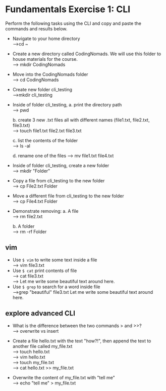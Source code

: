 # Fundamentals Exercise 1: CLI

Perform the following tasks using the CLI and copy and paste
the commands and results below.

- Navigate to your home directory\
-->cd ~
- Create a new directory called CodingNomads. We will use this folder
to house materials for the course.\
--> mkdir CodingNomads

- Move into the CodingNomads folder\
--> cd CodingNomads


- Create new folder cli_testing\
-->mkdir cli_testing

- Inside of folder cli_testing,
    a. print the directory path\
    --> pwd
    
    b. create 3 new .txt files all with different names (file1.txt,
    file2.txt, file3.txt)\
    --> touch file1.txt file2.txt file3.txt
    
    c. list the contents of the folder\
    --> ls -al
    
    d. rename one of the files
    --> mv file1.txt file4.txt
    
- Inside of folder cli_testing, create a new folder \
--> mkdir "Folder"

- Copy a file from cli_testing to the new folder \
--> cp File2.txt Folder

- Move a different file from cli_testing to the new folder \
--> cp File4.txt Folder
- Demonstrate removing:
    a. A file\
    --> rm file2.txt 

    b. A folder\
    --> rm -rf Folder


## vim

- Use `$ vim` to write some text inside a file \
--> vim file3.txt
- Use `$ cat` print contents of file \
--> cat file3.txt \
--> Let me write some beautiful text around here.
- Use `$ grep` to search for a word inside file \
-->grep "beautiful" file3.txt 
Let me write some beautiful text around here.


## explore advanced CLI

- What is the difference between the two commands > and >>? \
--> overwrite vs insert 

- Create a file hello.txt with the text "how?!", then append the text
    to another file called my_file.txt \
        --> touch hello.txt \
        --> vim hello.txt \
        --> touch my_file.txt \
        --> cat hello.txt >> my_file.txt
        
- Overwrite the content of my_file.txt with "tell me" \
--> echo "tell me" > my_file.txt 